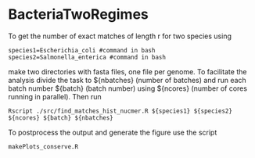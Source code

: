 # BacteriaTwoRegimes
To get the number of exact matches of length r for two species using 
```
species1=Escherichia_coli #command in bash
species2=Salmonella_enterica #command in bash
```
make two directories with fasta files, one file per genome.
To facilitate the analysis divide the task to ${nbatches} (number of batches) and run each batch number ${batch} (batch number) using ${ncores} (number of cores running in parallel).
Then run 
```
Rscript ./src/find_matches_hist_nucmer.R ${species1} ${species2} ${ncores} ${batch} ${nbatches} 
```
To postprocess the output and generate the figure use the script 
```
makePlots_conserve.R
```
